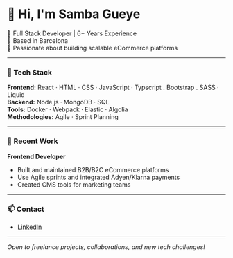 # 👋 Hi, I'm Samba Gueye

🎯 Full Stack Developer | 6+ Years Experience  
📍 Based in Barcelona  
🛒 Passionate about building scalable eCommerce platforms  

---

### 🧰 Tech Stack

**Frontend:** React · HTML · CSS · JavaScript · Typscript . Bootstrap . SASS · Liquid  
**Backend:** Node.js · MongoDB · SQL  
**Tools:** Docker · Webpack · Elastic · Algolia  
**Methodologies:** Agile · Sprint Planning

---

### 💼 Recent Work

**Frontend Developer** 
- Built and maintained B2B/B2C eCommerce platforms  
- Use Agile sprints and integrated Adyen/Klarna payments  
- Created CMS tools for marketing teams

---

### 📫 Contact

- [LinkedIn](https://www.linkedin.com/in/samba-gueye/)  

---

*Open to freelance projects, collaborations, and new tech challenges!*
